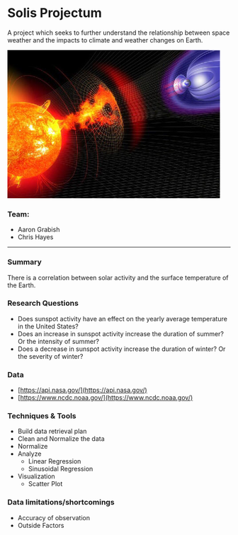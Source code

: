 # Solis Projectum

A project which seeks to further understand the relationship between space weather and the impacts to climate and weather changes on Earth.

![](images/solar-earth-weather.jpg)

### Team:
- Aaron Grabish
- Chris Hayes

---
### Summary
There is a correlation between solar activity and the surface temperature of the Earth.

### Research Questions
- Does sunspot activity have an effect on the yearly average temperature in the United States?
- Does an increase in sunspot activity increase the duration of summer? Or the intensity of summer?
- Does a decrease in sunspot activity increase the duration of winter? Or the severity of winter?

### Data
- [https://api.nasa.gov/](https://api.nasa.gov/)
- [https://www.ncdc.noaa.gov/](https://www.ncdc.noaa.gov/)

### Techniques & Tools
- Build data retrieval plan
- Clean and Normalize the data
- Normalize
- Analyze
	- Linear Regression
	- Sinusoidal Regression
 - Visualization
    - Scatter Plot

### Data limitations/shortcomings

- Accuracy of observation
- Outside Factors
